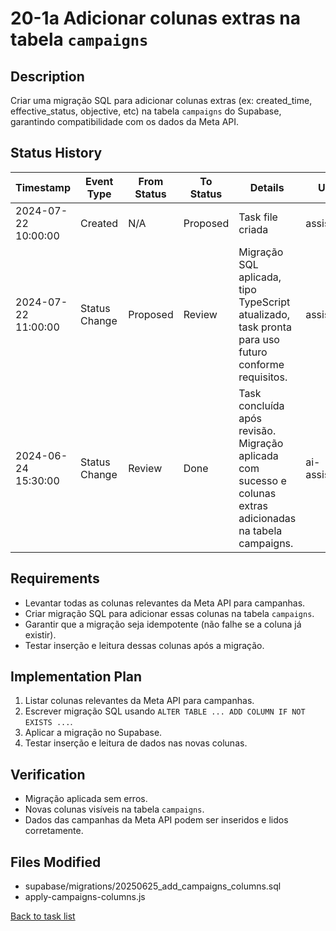 # 20-1a Adicionar colunas extras na tabela `campaigns`

## Description
Criar uma migração SQL para adicionar colunas extras (ex: created_time, effective_status, objective, etc) na tabela `campaigns` do Supabase, garantindo compatibilidade com os dados da Meta API.

## Status History
| Timestamp           | Event Type     | From Status | To Status | Details                                 | User   |
|---------------------|---------------|-------------|-----------|-----------------------------------------|--------|
| 2024-07-22 10:00:00 | Created       | N/A         | Proposed  | Task file criada                        | assistente |
| 2024-07-22 11:00:00 | Status Change | Proposed    | Review     | Migração SQL aplicada, tipo TypeScript atualizado, task pronta para uso futuro conforme requisitos. | assistente |
| 2024-06-24 15:30:00 | Status Change | Review | Done | Task concluída após revisão. Migração aplicada com sucesso e colunas extras adicionadas na tabela campaigns. | ai-assistant |

## Requirements
- Levantar todas as colunas relevantes da Meta API para campanhas.
- Criar migração SQL para adicionar essas colunas na tabela `campaigns`.
- Garantir que a migração seja idempotente (não falhe se a coluna já existir).
- Testar inserção e leitura dessas colunas após a migração.

## Implementation Plan
1. Listar colunas relevantes da Meta API para campanhas.
2. Escrever migração SQL usando `ALTER TABLE ... ADD COLUMN IF NOT EXISTS ...`.
3. Aplicar a migração no Supabase.
4. Testar inserção e leitura de dados nas novas colunas.

## Verification
- Migração aplicada sem erros.
- Novas colunas visíveis na tabela `campaigns`.
- Dados das campanhas da Meta API podem ser inseridos e lidos corretamente.

## Files Modified
- supabase/migrations/20250625_add_campaigns_columns.sql
- apply-campaigns-columns.js

[Back to task list](../tasks.md) 